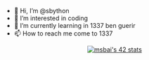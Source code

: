 - 👋 Hi, I’m @sbython
- 👀 I’m interested in coding
- 🌱 I’m currently learning in 1337 ben guerir
- 📫 How to reach me come to 1337
<p align="center">
<a href="https://github.com/oakoudad/badge42"><img src="https://badge.mediaplus.ma/greenbinary/msbai?1337Badge=off&42Network=off&UM6P=off" alt="msbai's 42 stats" /></a>
</p>
<!---
sbython/sbython is a ✨ special ✨ repository because its `README.md` (this file) appears on your GitHub profile.
You can click the Preview link to take a look at your changes.
--->
